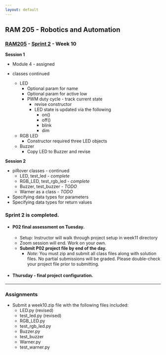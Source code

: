 ```yaml
---
layout: default
---
```


## RAM 205 - Robotics and Automation

### [RAM205](../../) - [Sprint 2](../) - Week 10

**Session 1**

- Module 4 - assigned

- classes continued
  - LED 
    - Optional param for name
    - Optional param for active low
    - PWM duty cycle - track current state
      - revise constructor
      - LED state is updated via the following
        - on()
        - off()
        - blink
        - dim
  - RGB LED
    - Constructor required three LED objects
  - Buzzer
    - Copy LED to Buzzer and revise

**Session 2**

- piRover classes - continued
  - LED, test_led - *complete*
  - RGB_LED, test_rgb_led - *complete*
  - Buzzer, test_buzzer - *TODO*
  - Warner as a class - *TODO*
- Specifying data types for parameters
- Specifying data types for return values


### Sprint 2 is completed.
- #### P02 final assessment on Tuesday.
  - Setup: Instructor will walk through project setup in week11 directory
  - Zoom session will end. Work on your own.
  - **Submit P02 project file by end of the day.**
    - *Note:* You must zip and submit all class files along with solution files. No partial submissions will be graded. Please double-check your project file prior to submitting.

- #### Thursday - final project configuration.  

---

### Assignments

- Submit a week10.zip file with the following files included:
  - LED.py      (revised)
  - test_led.py  (revised)
  - RGB_LED.py
  - test_rgb_led.py
  - Buzzer.py
  - test_buzzer
  - Warner.py
  - test_warner.py 
  